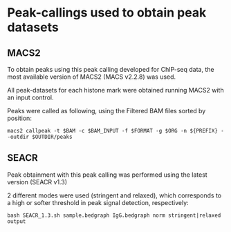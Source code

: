 # Peak-callings used to obtain peak datasets

## MACS2
To obtain peaks using this peak calling developed for ChIP-seq data, the most available version of MACS2 (MACS v2.2.8) was used.

All peak-datasets for each histone mark were obtained running MACS2 with an input control.

Peaks were called as following, using the Filtered BAM files sorted by position:

```
macs2 callpeak -t $BAM -c $BAM_INPUT -f $FORMAT -g $ORG -n ${PREFIX} --outdir $OUTDIR/peaks
```

## SEACR
Peak obtainment with this peak calling was performed using the latest version (SEACR v1.3)

2 different modes were used (stringent and relaxed), which corresponds to a high or softer threshold in peak signal detection, respectively:

```
bash SEACR_1.3.sh sample.bedgraph IgG.bedgraph norm stringent|relaxed output
```

